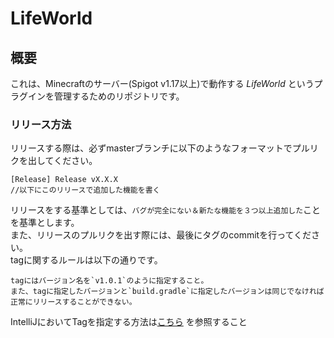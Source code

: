 # LifeWorld
## 概要
これは、Minecraftのサーバー(Spigot v1.17以上)で動作する *LifeWorld* というプラグインを管理するためのリポジトリです。


### リリース方法
リリースする際は、必ずmasterブランチに以下のようなフォーマットでプルリクを出してください。
```
[Release] Release vX.X.X
//以下にこのリリースで追加した機能を書く
```

リリースをする基準としては、`バグが完全にない＆新たな機能を３つ以上追加した`ことを基準とします。  
また、リリースのプルリクを出す際には、最後にタグのcommitを行ってください。  
tagに関するルールは以下の通りです。  
```
tagにはバージョン名を`v1.0.1`のように指定すること。  
また、tagに指定したバージョンと`build.gradle`に指定したバージョンは同じでなければ正常にリリースすることができない。
```

IntelliJにおいてTagを指定する方法は[こちら](https://pleiades.io/help/idea/use-tags-to-mark-specific-commits.html) を参照すること